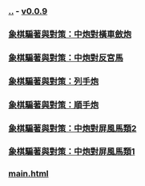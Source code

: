 
### [..](..) - [v0.0.9](https://github.com/littleflute/cchess/edit/master/ref/pu/PianZhaoYuDuiCe/readme.md)
### [象棋騙著與對策：中炮對橫車斂炮](6)
### [象棋騙著與對策：中炮對反宮馬](5)
### [象棋騙著與對策：列手炮](4)
### [象棋騙著與對策：順手炮](3)
### [象棋騙著與對策：中炮對屏風馬類2](2)
### [象棋騙著與對策：中炮對屏風馬類1](1)
### [main.html](main.html)
